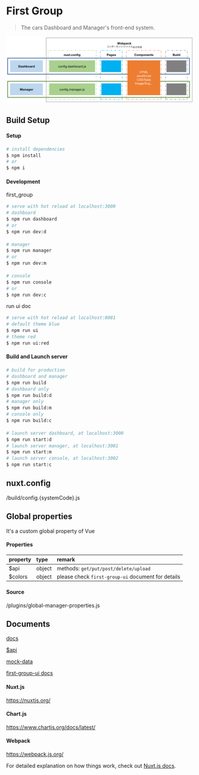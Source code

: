 # First Group

> The cars Dashboard and Manager's front-end system.

![](./docs/img/system.png)

## Build Setup

#### Setup

```bash
# install dependencies
$ npm install
# or
$ npm i
```

#### Development

first_group

```bash
# serve with hot reload at localhost:3000
# dashboard
$ npm run dashboard
# or
$ npm run dev:d

# manager
$ npm run manager
# or
$ npm run dev:m

# console
$ npm run console
# or
$ npm run dev:c
```

run ui doc

```bash
# serve with hot reload at localhost:8081
# default theme blue
$ npm run ui
# theme red
$ npm run ui:red
```

#### Build and Launch server

```bash
# build for production
# dashboard and manager
$ npm run build
# dashboard only
$ npm run build:d
# manager only
$ npm run build:m
# console only
$ npm run build:c

# launch server dashboard, at localhost:3000
$ npm run start:d
# launch server manager, at localhost:3001
$ npm run start:m
# launch server console, at localhost:3002
$ npm run start:c
```

## nuxt.config

/build/config.{systemCode}.js

## Global properties

It's a custom global property of Vue

#### Properties

| property | type   | remark                                             |
| :------- | :----- | :------------------------------------------------- |
| \$api    | object | methods: `get/put/post/delete/upload`              |
| \$colors | object | please check `first-group-ui` document for details |

#### Source

/plugins/global-manager-properties.js

## Documents

[docs](./docs)

[\$api](./docs/$api.md)

[mock-data](./docs/mock-data.md)

[first-group-ui docs](./plugins/first-group-ui/docs)

#### Nuxt.js

https://nuxtjs.org/

#### Chart.js

https://www.chartjs.org/docs/latest/

#### Webpack

https://webpack.js.org/

For detailed explanation on how things work, check out [Nuxt.js docs](https://nuxtjs.org).
